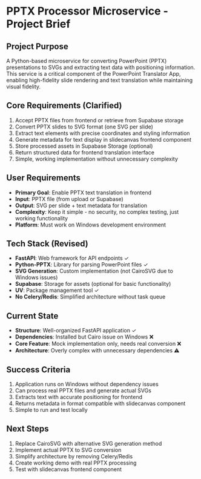 # PPTX Processor Microservice - Project Brief

## Project Purpose
A Python-based microservice for converting PowerPoint (PPTX) presentations to SVGs and extracting text data with positioning information. This service is a critical component of the PowerPoint Translator App, enabling high-fidelity slide rendering and text translation while maintaining visual fidelity.

## Core Requirements (Clarified)
1. Accept PPTX files from frontend or retrieve from Supabase storage
2. Convert PPTX slides to SVG format (one SVG per slide)
3. Extract text elements with precise coordinates and styling information
4. Generate metadata for text display in slidecanvas frontend component
5. Store processed assets in Supabase Storage (optional)
6. Return structured data for frontend translation interface
7. Simple, working implementation without unnecessary complexity

## User Requirements
- **Primary Goal**: Enable PPTX text translation in frontend
- **Input**: PPTX file (from upload or Supabase)
- **Output**: SVG per slide + text metadata for translation
- **Complexity**: Keep it simple - no security, no complex testing, just working functionality
- **Platform**: Must work on Windows development environment

## Tech Stack (Revised)
- **FastAPI**: Web framework for API endpoints ✓
- **Python-PPTX**: Library for parsing PowerPoint files ✓
- **SVG Generation**: Custom implementation (not CairoSVG due to Windows issues)
- **Supabase**: Storage for assets (optional for basic functionality)
- **UV**: Package management tool ✓
- **No Celery/Redis**: Simplified architecture without task queue

## Current State
- **Structure**: Well-organized FastAPI application ✓
- **Dependencies**: Installed but Cairo issue on Windows ❌
- **Core Feature**: Mock implementation only, needs real conversion ❌
- **Architecture**: Overly complex with unnecessary dependencies ⚠️

## Success Criteria
1. Application runs on Windows without dependency issues
2. Can process real PPTX files and generate actual SVGs
3. Extracts text with accurate positioning for frontend
4. Returns metadata in format compatible with slidecanvas component
5. Simple to run and test locally

## Next Steps
1. Replace CairoSVG with alternative SVG generation method
2. Implement actual PPTX to SVG conversion
3. Simplify architecture by removing Celery/Redis
4. Create working demo with real PPTX processing
5. Test with slidecanvas frontend component 